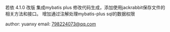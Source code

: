 若依 4.1.0 改版
集成mybatis plus 修改代码生成，添加使用jackrabbit保存文件的相关方法和接口。
增加通过注解处理mybatis-plus sql的数据权限

author: yuanxy
email: 798224073@qq.com